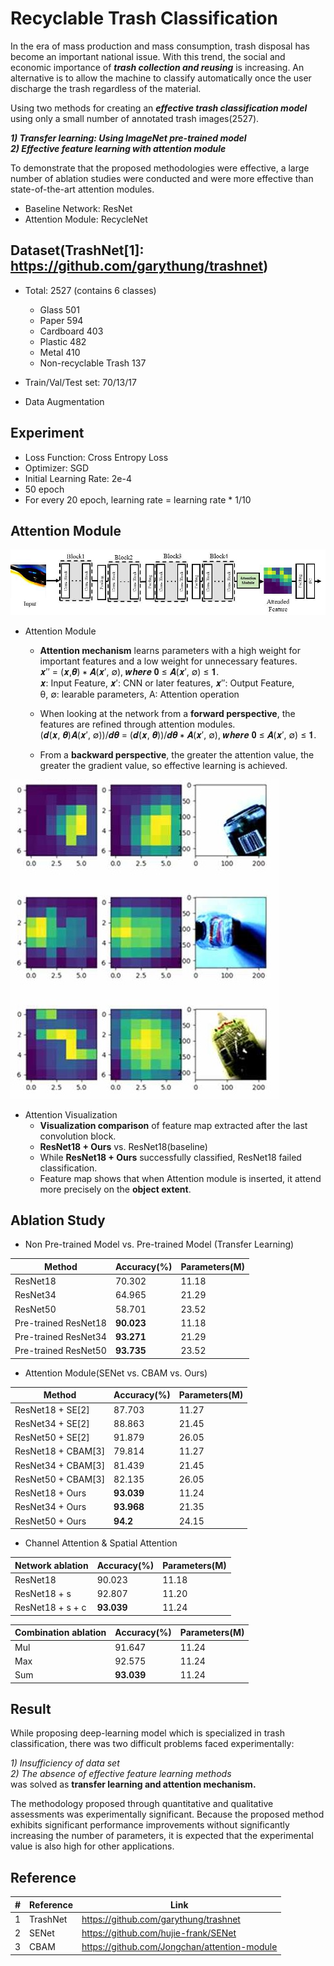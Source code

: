 Recyclable Trash Classification
================================
In the era of mass production and mass consumption, trash disposal has become an important national issue. With this trend, the social and economic importance of ***trash collection and reusing*** is increasing. An alternative is to allow the machine to classify automatically once the user discharge the trash regardless of the material.

Using two methods for creating an ***effective trash classification model*** using only a small number of annotated trash images(2527).

***1) Transfer learning: Using ImageNet pre-trained model***  
***2) Effective feature learning with attention module***

To demonstrate that the proposed methodologies were effective, a large number of ablation studies were conducted and were more effective than state-of-the-art attention modules.

-  Baseline Network: ResNet
-  Attention Module: RecycleNet

Dataset(TrashNet[1]: https://github.com/garythung/trashnet)
-----------------------------------------------------------
* Total: 2527 (contains 6 classes)
  -  Glass 501
  -  Paper 594
  -  Cardboard 403
  -  Plastic 482
  -  Metal 410
  -  Non-recyclable Trash 137

* Train/Val/Test set: 70/13/17
* Data Augmentation

Experiment
----------
* Loss Function: Cross Entropy Loss
* Optimizer: SGD
* Initial Learning Rate: 2e-4
* 50 epoch
* For every 20 epoch, learning rate = learning rate * 1/10

Attention Module
----------------
![Alt text](/images/Attention.jpg)

* Attention Module
  - **Attention mechanism** learns parameters with a high weight for important features and a low weight for unnecessary features.  
  𝒙′′ = (𝒙,𝜽) ∗ 𝑨(𝒙′, ∅), 𝒘𝒉𝒆𝒓𝒆 𝟎 ≤ 𝑨(𝒙′, ∅) ≤ 𝟏.  
  𝒙: Input Feature, 𝒙′: CNN or later features, 𝒙′′: Output Feature,  
  θ, ∅: learable parameters, A: Attention operation
  
  - When looking at the network from a **forward perspective**, the features are refined through attention modules.  
  (𝒅(𝒙, 𝜽)𝑨(𝒙′, ∅))/𝒅𝜽 = (𝒅(𝒙, 𝜽))/𝒅𝜽 ∗ 𝑨(𝒙′, ∅), 𝒘𝒉𝒆𝒓𝒆 𝟎 ≤ 𝑨(𝒙′, ∅) ≤ 𝟏.  
  - From a **backward perspective**, the greater the attention value, the greater the gradient value, so effective learning is achieved.

![Alt text](/images/Attention%20Visualization.jpg)

* Attention Visualization
  - **Visualization comparison** of feature map extracted after the last convolution block.
  - **ResNet18 + Ours** vs. ResNet18(baseline)
  - While **ResNet18 + Ours** successfully classified, ResNet18 failed classification.
  - Feature map shows that when Attention module is inserted, it attend more precisely on the **object extent**.

Ablation Study
--------------
* Non Pre-trained Model vs. Pre-trained Model (Transfer Learning)

|        Method        | Accuracy(%) | Parameters(M) |
|----------------------|-------------|---------------|
|       ResNet18       |   70.302    |      11.18    |
|       ResNet34       |   64.965    |      21.29    |
|       ResNet50       |   58.701    |      23.52    |
| Pre-trained ResNet18 |   **90.023**    |      11.18    |
| Pre-trained ResNet34 |   **93.271**    |      21.29    |
| Pre-trained ResNet50 |   **93.735**    |      23.52    |


* Attention Module(SENet vs. CBAM vs. Ours)

|        Method        | Accuracy(%) | Parameters(M) |
|----------------------|-------------|---------------|
|  ResNet18 + SE[2]    |   87.703    |      11.27    |
|  ResNet34 + SE[2]    |   88.863    |      21.45    |
|  ResNet50 + SE[2]    |   91.879    |      26.05    |
|  ResNet18 + CBAM[3]  |   79.814    |      11.27    |
|  ResNet34 + CBAM[3]  |   81.439    |      21.45    |
|  ResNet50 + CBAM[3]  |   82.135    |      26.05    |
|  ResNet18 + Ours     |   **93.039**    |      11.24    |
|  ResNet34 + Ours     |   **93.968**    |      21.35    |
|  ResNet50 + Ours     |   **94.2**      |      24.15    |


* Channel Attention & Spatial Attention

|  Network ablation  | Accuracy(%) | Parameters(M) |
|--------------------|-------------|---------------|
|      ResNet18      |    90.023   |     11.18     |
|    ResNet18 + s    |    92.807   |     11.20     |
|  ResNet18 + s + c  |    **93.039**   |     11.24     |

| Combination ablation | Accuracy(%) | Parameters(M) |
|----------------------|-------------|---------------|
|          Mul         |    91.647   |     11.24     |
|          Max         |    92.575   |     11.24     |
|          Sum         |    **93.039**   |     11.24     |

Result
-------
While proposing deep-learning model which is specialized in trash classification, there was two difficult problems faced experimentally:

*1) Insufficiency of data set*  
*2) The absence of effective feature learning methods*  
was solved as **transfer learning and attention mechanism.**

The methodology proposed through quantitative and qualitative assessments was experimentally significant. Because the proposed method exhibits significant performance improvements without significantly increasing the number of parameters, it is expected that the experimental value is also high for other applications.

Reference
----------
| # | Reference |                    Link                      |
|---|-----------|----------------------------------------------|
| 1 | TrashNet  | https://github.com/garythung/trashnet        |
| 2 | SENet     | https://github.com/hujie-frank/SENet         |
| 3 | CBAM      | https://github.com/Jongchan/attention-module |
